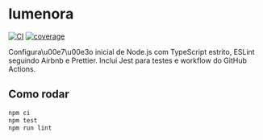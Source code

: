 # lumenora

[![CI](https://github.com/OWNER/REPO/actions/workflows/node.yml/badge.svg?branch=main)](https://github.com/OWNER/REPO/actions/workflows/node.yml)
[![coverage](https://img.shields.io/badge/coverage-100%25-brightgreen.svg)](#)

Configura\u00e7\u00e3o inicial de Node.js com TypeScript estrito, ESLint seguindo Airbnb e Prettier.
Inclui Jest para testes e workflow do GitHub Actions.

## Como rodar

```bash
npm ci
npm test
npm run lint
```
